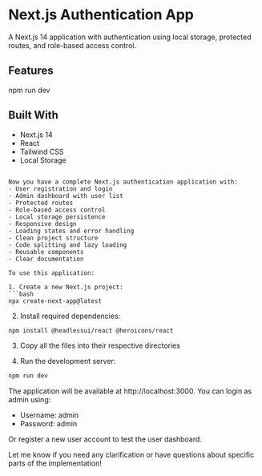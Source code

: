 # Next.js Authentication App

A Next.js 14 application with authentication using local storage, protected routes, and role-based access control.

## Features

npm run dev

## Built With

- Next.js 14
- React
- Tailwind CSS
- Local Storage
```

Now you have a complete Next.js authentication application with:
- User registration and login
- Admin dashboard with user list
- Protected routes
- Role-based access control
- Local storage persistence
- Responsive design
- Loading states and error handling
- Clean project structure
- Code splitting and lazy loading
- Reusable components
- Clear documentation

To use this application:

1. Create a new Next.js project:
```bash
npx create-next-app@latest
```

2. Install required dependencies:
```bash
npm install @headlessui/react @heroicons/react
```

3. Copy all the files into their respective directories

4. Run the development server:
```bash
npm run dev
```

The application will be available at http://localhost:3000. You can login as admin using:
- Username: admin
- Password: admin

Or register a new user account to test the user dashboard.

Let me know if you need any clarification or have questions about specific parts of the implementation!